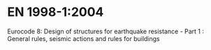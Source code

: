 # EN 1998-1:2004

Eurocode 8: Design of structures for earthquake resistance -
Part 1 : General rules, seismic actions and rules for buildings

